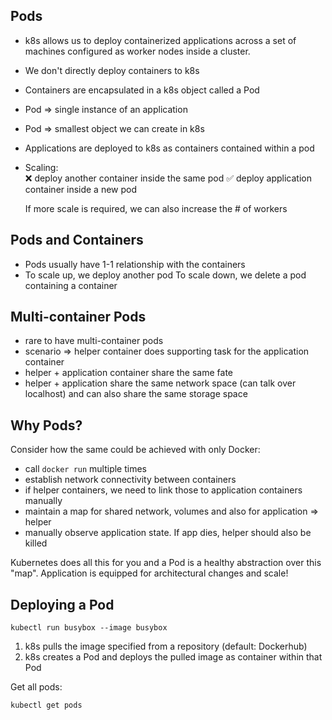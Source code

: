 ## Pods

- k8s allows us to deploy containerized applications across a set of machines configured as worker nodes inside a cluster.
- We don't directly deploy containers to k8s
- Containers are encapsulated in a k8s object called a Pod
- Pod => single instance of an application
- Pod => smallest object we can create in k8s
- Applications are deployed to k8s as containers contained within a pod
- Scaling:  
   ❌ deploy another container inside the same pod
   ✅ deploy application container inside a new pod

   If more scale is required, we can also increase the # of workers

## Pods and Containers

- Pods usually have 1-1 relationship with the containers
- To scale up, we deploy another pod
  To scale down, we delete a pod containing a container

## Multi-container Pods

- rare to have multi-container pods
- scenario => helper container does supporting task for the application container
- helper + application container share the same fate
- helper + application share the same network space (can talk over localhost) and can also share the same storage space

## Why Pods?

Consider how the same could be achieved with only Docker:

- call `docker run` multiple times
- establish network connectivity between containers
- if helper containers, we need to link those to application containers manually
- maintain a map for shared network, volumes and also for application => helper
- manually observe application state. If app dies, helper should also be killed

Kubernetes does all this for you and a Pod is a healthy abstraction over this "map". Application is equipped for architectural changes and scale!

## Deploying a Pod

```
kubectl run busybox --image busybox
```

1. k8s pulls the image specified from a repository (default: Dockerhub)
2. k8s creates a Pod and deploys the pulled image as container within that Pod

Get all pods:

```
kubectl get pods
```